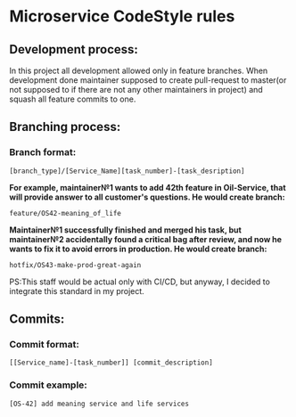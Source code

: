 # Microservice CodeStyle rules

## Development process:   
In this project all development allowed only in feature branches. When development done maintainer supposed to create 
pull-request to master(or not supposed to if there are not any other maintainers in project) and squash all feature commits to one.

## Branching process:     
### Branch format:    
```
[branch_type]/[Service_Name][task_number]-[task_desription]
```
__For example, maintainer№1 wants to add 42th feature in Oil-Service, that will provide answer to all customer's questions.
He would create branch:__
```
feature/OS42-meaning_of_life
```

__Maintainer№1 successfully finished and merged his task,
but maintainer№2 accidentally found a critical bag after review,
and now he wants to fix it to avoid errors in production.
He would create branch:__
```
hotfix/OS43-make-prod-great-again
```

PS:This staff would be actual only with CI/CD, but anyway, I decided to integrate this standard in my project.

## Commits:    
### Commit format:    
```
[[Service_name]-[task_number]] [commit_description]
```
### Commit example:    
```
[OS-42] add meaning service and life services
```
